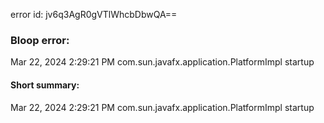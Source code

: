 error id: jv6q3AgR0gVTlWhcbDbwQA==
### Bloop error:

Mar 22, 2024 2:29:21 PM com.sun.javafx.application.PlatformImpl startup
#### Short summary: 

Mar 22, 2024 2:29:21 PM com.sun.javafx.application.PlatformImpl startup
